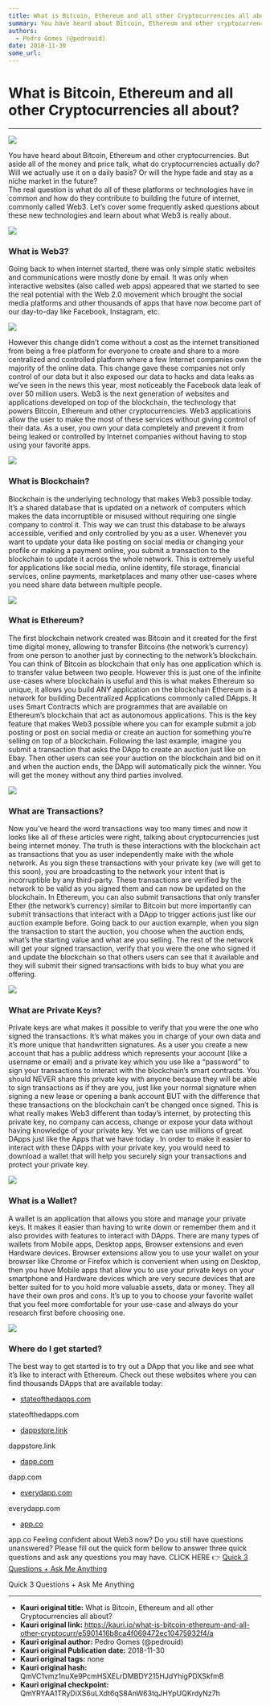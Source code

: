 ```yaml
---
title: What is Bitcoin, Ethereum and all other Cryptocurrencies all about?
summary: You have heard about Bitcoin, Ethereum and other cryptocurrencies. But aside all of the money and price talk, what do cryptocurrencies actually do?Will we actually use it on a daily basis? Or will the hype fade and stay as a niche market in the future? The real question is what do all of these platforms or technologies have in common and how do they contribute to building the future of internet, commonly called Web3. Let’s cover some frequently asked questions about these new technologies and le
authors:
  - Pedro Gomes (@pedrouid)
date: 2018-11-30
some_url: 
---
```


# What is Bitcoin, Ethereum and all other Cryptocurrencies all about?



----


![](https://ipfs.infura.io/ipfs/QmavJ3TNL3eevBS6pPUaHhSok6VFQycckp8CZBC3ZtrmXh)

You have heard about Bitcoin, Ethereum and other cryptocurrencies. But aside all of the money and price talk, what do cryptocurrencies actually do?Will we actually use it on a daily basis? Or will the hype fade and stay as a niche market in the future?  
 The real question is what do all of these platforms or technologies have in common and how do they contribute to building the future of internet, commonly called Web3. Let’s cover some frequently asked questions about these new technologies and learn about what Web3 is really about.

![](https://ipfs.infura.io/ipfs/Qmdq2NLipVESCVuTV558NmTMs6pHUVGbNik9aB45rRasS7)


### What is Web3?
Going back to when internet started, there was only simple static websites and communications were mostly done by email. It was only when interactive websites (also called web apps) appeared that we started to see the real potential with the Web 2.0 movement which brought the social media platforms and other thousands of apps that have now become part of our day-to-day like Facebook, Instagram, etc.

![](https://ipfs.infura.io/ipfs/QmQGYMyNVN8AjFRKFrzR27Av4Wu3qqP8p5WN7En7VvwTvv)

However this change didn’t come without a cost as the internet transitioned from being a free platform for everyone to create and share to a more centralized and controlled platform where a few Internet companies own the majority of the online data. This change gave these companies not only control of our data but it also exposed our data to hacks and data leaks as we’ve seen in the news this year, most noticeably the Facebook data leak of over 50 million users.
Web3 is the next generation of websites and applications developed on top of the blockchain, the technology that powers Bitcoin, Ethereum and other cryptocurrencies. Web3 applications allow the user to make the most of these services without giving control of their data. As a user, you own your data completely and prevent it from being leaked or controlled by Internet companies without having to stop using your favorite apps.

![](https://ipfs.infura.io/ipfs/Qmb3uT7fPyQCjLPe2Jnu4G4nJ5NqcFoVqcvey7gVfEBvr4)


### What is Blockchain?
Blockchain is the underlying technology that makes Web3 possible today. It’s a shared database that is updated on a network of computers which makes the data incorruptible or misused without requiring one single company to control it. This way we can trust this database to be always accessible, verified and only controlled by you as a user.
Whenever you want to update your data like posting on social media or changing your profile or making a payment online, you submit a transaction to the blockchain to update it across the whole network. This is extremely useful for applications like social media, online identity, file storage, financial services, online payments, marketplaces and many other use-cases where you need share data between multiple people.

![](https://ipfs.infura.io/ipfs/Qmamn1ioo2Fw9HjPm6STWTqLSfxtGqNqSCUWVhsTa1Nrin)


### What is Ethereum?
The first blockchain network created was Bitcoin and it created for the first time digital money, allowing to transfer Bitcoins (the network’s currency) from one person to another just by connecting to the network’s blockchain. You can think of Bitcoin as blockchain that only has one application which is to transfer value between two people. However this is just one of the infinite use-cases where blockchain is useful and this is what makes Ethereum so unique, it allows you build ANY application on the blockchain
Ethereum is a network for building Decentralized Applications commonly called DApps. It uses Smart Contracts which are programmes that are available on Ethereum’s blockchain that act as autonomous applications. This is the key feature that makes Web3 possible where you can for example submit a job posting or post on social media or create an auction for something you’re selling on top of a blockchain.
Following the last example, imagine you submit a transaction that asks the DApp to create an auction just like on Ebay. Then other users can see your auction on the blockchain and bid on it and when the auction ends, the DApp will automatically pick the winner. You will get the money without any third parties involved.

![](https://ipfs.infura.io/ipfs/QmaeHCdmTi9u2Xvb5HHYfzRJ7pdGEfaJ4nxPgaSi5edCHu)


### What are Transactions?
Now you’ve heard the word transactions way too many times and now it looks like all of these articles were right, talking about cryptocurrencies just being internet money. The truth is these interactions with the blockchain act as transactions that you as user independently make with the whole network.
As you sign these transactions with your private key (we will get to this soon), you are broadcasting to the network your intent that is incorruptible by any third-party. These transactions are verified by the network to be valid as you signed them and can now be updated on the blockchain. In Ethereum, you can also submit transactions that only transfer Ether (the network’s currency) similar to Bitcoin but more importantly can submit transactions that interact with a DApp to trigger actions just like our auction example before.
Going back to our auction example, when you sign the transaction to start the auction, you choose when the auction ends, what’s the starting value and what are you selling. The rest of the network will get your signed transaction, verify that you were the one who signed it and update the blockchain so that others users can see that it available and they will submit their signed transactions with bids to buy what you are offering.

![](https://ipfs.infura.io/ipfs/QmekkkQ1a85kMZ6wqGXZAZDQmN6TdrXX8q5tuXq5pwAHf7)


### What are Private Keys?
Private keys are what makes it possible to verify that you were the one who signed the transactions. It’s what makes you in charge of your own data and it’s more unique that handwritten signatures. As a user you create a new account that has a public address which represents your account (like a username or email) and a private key which you use like a “password” to sign your transactions to interact with the blockchain’s smart contracts. You should NEVER share this private key with anyone because they will be able to sign transactions as if they are you, just like your normal signature when signing a new lease or opening a bank account BUT with the difference that these transactions on the blockchain can’t be changed once signed.
This is what really makes Web3 different than today’s internet, by protecting this private key, no company can access, change or expose your data without having knowledge of your private key. Yet we can use millions of great DApps just like the Apps that we have today . In order to make it easier to interact with these DApps with your private key, you would need to download a wallet that will help you securely sign your transactions and protect your private key.

![](https://ipfs.infura.io/ipfs/QmZ1k5i94YoHoMuvaK6DG8gNQQEVNYQRPjDL2yYYJU6KJs)


### What is a Wallet?
A wallet is an application that allows you store and manage your private keys. It makes it easier than having to write down or remember them and it also provides with features to interact with DApps.
There are many types of wallets from Mobile apps, Desktop apps, Browser extensions and even Hardware devices. Browser extensions allow you to use your wallet on your browser like Chrome or Firefox which is convenient when using on Desktop, then you have Mobile apps that allow you to use your private keys on your smartphone and Hardware devices which are very secure devices that are better suited for to you hold more valuable assets, data or money.
They all have their own pros and cons. It’s up to you to choose your favorite wallet that you feel more comfortable for your use-case and always do your research first before choosing one.

![](https://ipfs.infura.io/ipfs/QmVsFKVrEckURhVhzDVgkX5QifWmPhbrq891B9EPXUCB8h)


### Where do I get started?
The best way to get started is to try out a DApp that you like and see what it’s like to interact with Ethereum. Check out these websites where you can find thousands DApps that are available today:



 *  [stateofthedapps.com](https://www.stateofthedapps.com) 
> 
stateofthedapps.com

 *  [dappstore.link](https://dappstore.link) 
> 
dappstore.link

 *  [dapp.com](https://www.dapp.com) 
> 
dapp.com

 *  [everydapp.com](https://everydapp.com) 
> 
everydapp.com

 *  [app.co](https://app.co) 
> 
app.co
Feeling confident about Web3 now? Do you still have questions unanswered? Please fill out the quick form bellow to answer three quick questions and ask any questions you may have.
CLICK HERE 👉 
[Quick 3 Questions + Ask Me Anything](https://pedrogomes6.typeform.com/to/drlCUn)
 
> 
Quick 3 Questions + Ask Me Anything



---

- **Kauri original title:** What is Bitcoin, Ethereum and all other Cryptocurrencies all about?
- **Kauri original link:** https://kauri.io/what-is-bitcoin-ethereum-and-all-other-cryptocurr/e5901416b8ca4f069472ec10475932f4/a
- **Kauri original author:** Pedro Gomes (@pedrouid)
- **Kauri original Publication date:** 2018-11-30
- **Kauri original tags:** none
- **Kauri original hash:** QmVC1vmz1nuXe9PcmHSXELrDMBDY215HJdYhigPDXSkfmB
- **Kauri original checkpoint:** QmYRYAA1TRyDiXS6uLXdt6qS8AnW63tqJHYpUQKrdyNz7h



